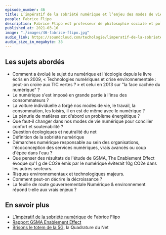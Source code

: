 ```yaml
---
episode_number: 46
title: L’impératif de la sobriété numérique et l’enjeu des modes de vie
people: Fabrice Flipo
description: Fabrice Flipo est professeur de philosophie sociale et politique, philosophie des sciences et techniques à l'Institut Mines-Télécom et chercheur au Laboratoire de changement social et politique à l’Université de Paris. Il est l'auteur de L’impératif de la sobriété numérique, L’enjeu des modes de vie.
published_at: 2021-03-16
image: "./images/46-fabrice-flipo.jpg"
audio_link: https://soundcloud.com/techologie/limperatif-de-la-sobriete-numerique-et-lenjeu-des-modes-de-vie-avec-fabrice-flipo
audio_size_in_megabyte: 38
---
```


## Les sujets abordés

* Comment a évolué le sujet du numérique et l'écologie depuis le livre écris en 2009, « Technologies numériques et crise environnementale : peut-on croire aux TIC vertes ? » et celui en 2013 sur "la face cachée du numérique" ?
* Le numérique s'est imposé en grande partie à l'insu des consommateurs ?
* La voiture individuelle a forgé nos modes de vie, le travail, la consommation, les loisirs, il en est de même avec le numérique ?
* La pénurie de matières est d'abord un problème énergétique ?
* Que faut-il changer dans nos modes de vie numérique pour concilier confort et soutenabilité ?
* Question écologiques et neutralité du net
* Définition de la sobriété numérique
* Démarches numérique responsable au sein des organisations, l'écoconception des services numériques, vrais avancés ou coup d'épée dans l'eau ?
* Que penser des résultats de l'étude de GSMA, The  Enablement Effect évoque qu'1 g de CO2e émis par le numérique éviterait 10g CO2e dans les autres secteurs.
* Risques environnementaux et technologiques majeurs.
* Comment peut-on décrire la décroissance ?
* La feuille de route gouvernementale Numérique & environnement répond t-elle aux vrais enjeux ?

## En savoir plus

* [L’impératif de la sobriété numérique](https://materiologiques.com/fr/essais-2427-4933/315-limperatif-de-la-sobriete-numerique-lenjeu-des-modes-de-vie-9782373612585.html) de Fabrice Flipo
* [Rapport GSMA Enablement Effect](https://www.gsma.com/betterfuture/wp-content/uploads/2019/12/GSMA_Enablement_Effect.pdf)
* [Brisons le totem de la 5G](https://www.laquadrature.net/2020/10/09/brisons-le-totem-de-la-5g/), la Quadrature du Net
